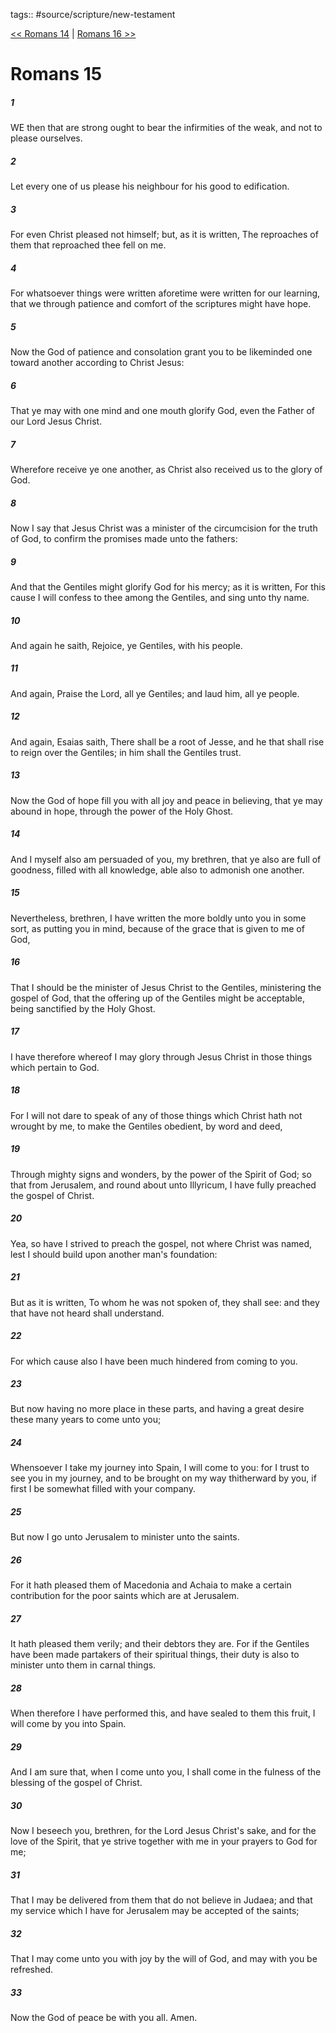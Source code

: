 tags:: #source/scripture/new-testament

[<< Romans 14](/new-testament/06_Romans/Romans_14.md) | [Romans 16 >>](/new-testament/06_Romans/Romans_16.md)

# Romans 15

##### 1

WE then that are strong ought to bear the infirmities of the weak, and not to please ourselves.

##### 2

Let every one of us please his neighbour for his good to edification.

##### 3

For even Christ pleased not himself; but, as it is written, The reproaches of them that reproached thee fell on me.

##### 4

For whatsoever things were written aforetime were written for our learning, that we through patience and comfort of the scriptures might have hope.

##### 5

Now the God of patience and consolation grant you to be likeminded one toward another according to Christ Jesus:

##### 6

That ye may with one mind and one mouth glorify God, even the Father of our Lord Jesus Christ.

##### 7

Wherefore receive ye one another, as Christ also received us to the glory of God.

##### 8

Now I say that Jesus Christ was a minister of the circumcision for the truth of God, to confirm the promises made unto the fathers:

##### 9

And that the Gentiles might glorify God for his mercy; as it is written, For this cause I will confess to thee among the Gentiles, and sing unto thy name.

##### 10

And again he saith, Rejoice, ye Gentiles, with his people.

##### 11

And again, Praise the Lord, all ye Gentiles; and laud him, all ye people.

##### 12

And again, Esaias saith, There shall be a root of Jesse, and he that shall rise to reign over the Gentiles; in him shall the Gentiles trust.

##### 13

Now the God of hope fill you with all joy and peace in believing, that ye may abound in hope, through the power of the Holy Ghost.

##### 14

And I myself also am persuaded of you, my brethren, that ye also are full of goodness, filled with all knowledge, able also to admonish one another.

##### 15

Nevertheless, brethren, I have written the more boldly unto you in some sort, as putting you in mind, because of the grace that is given to me of God,

##### 16

That I should be the minister of Jesus Christ to the Gentiles, ministering the gospel of God, that the offering up of the Gentiles might be acceptable, being sanctified by the Holy Ghost.

##### 17

I have therefore whereof I may glory through Jesus Christ in those things which pertain to God.

##### 18

For I will not dare to speak of any of those things which Christ hath not wrought by me, to make the Gentiles obedient, by word and deed,

##### 19

Through mighty signs and wonders, by the power of the Spirit of God; so that from Jerusalem, and round about unto Illyricum, I have fully preached the gospel of Christ.

##### 20

Yea, so have I strived to preach the gospel, not where Christ was named, lest I should build upon another man's foundation:

##### 21

But as it is written, To whom he was not spoken of, they shall see: and they that have not heard shall understand.

##### 22

For which cause also I have been much hindered from coming to you.

##### 23

But now having no more place in these parts, and having a great desire these many years to come unto you;

##### 24

Whensoever I take my journey into Spain, I will come to you: for I trust to see you in my journey, and to be brought on my way thitherward by you, if first I be somewhat filled with your company.

##### 25

But now I go unto Jerusalem to minister unto the saints.

##### 26

For it hath pleased them of Macedonia and Achaia to make a certain contribution for the poor saints which are at Jerusalem.

##### 27

It hath pleased them verily; and their debtors they are. For if the Gentiles have been made partakers of their spiritual things, their duty is also to minister unto them in carnal things.

##### 28

When therefore I have performed this, and have sealed to them this fruit, I will come by you into Spain.

##### 29

And I am sure that, when I come unto you, I shall come in the fulness of the blessing of the gospel of Christ.

##### 30

Now I beseech you, brethren, for the Lord Jesus Christ's sake, and for the love of the Spirit, that ye strive together with me in your prayers to God for me;

##### 31

That I may be delivered from them that do not believe in Judaea; and that my service which I have for Jerusalem may be accepted of the saints;

##### 32

That I may come unto you with joy by the will of God, and may with you be refreshed.

##### 33

Now the God of peace be with you all. Amen.
